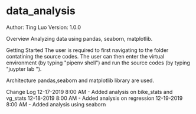 # data_analysis

Author: Ting Luo Version: 1.0.0

Overview
Analyzing data using pandas, seaborn, matplotlib.

Getting Started
The user is required to first navigating to the folder contatining the source codes. The user can then enter the virtual environment (by typing "pipenv shell") and run the source codes (by typing "juypter lab ").

Architecture
pandas,seaborn and matplotlib library are used.

Change Log
12-17-2019 8:00 AM - Added analysis on bike_stats and vg_stats
12-18-2019 8:00 AM - Added analysis on regression
12-19-2019 8:00 AM - Added analysis using seaborn